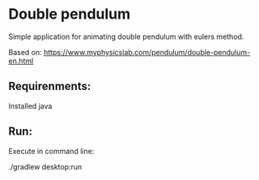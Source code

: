 # Double pendulum

Simple application for animating double pendulum with eulers method.

Based on: https://www.myphysicslab.com/pendulum/double-pendulum-en.html

## Requirenments:

Installed java

## Run:

Execute in command line:

./gradlew desktop:run
